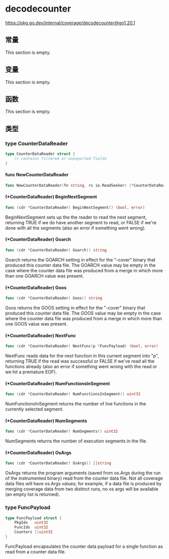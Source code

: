 # decodecounter

https://pkg.go.dev/internal/coverage/decodecounter@go1.20.1






  
  
  
  
  
  


## 常量 

This section is empty.

## 变量

This section is empty.

## 函数

This section is empty.

## 类型

### type CounterDataReader 

``` go
type CounterDataReader struct {
	// contains filtered or unexported fields
}
```

#### func NewCounterDataReader 

``` go
func NewCounterDataReader(fn string, rs io.ReadSeeker) (*CounterDataReader, error)
```

#### (*CounterDataReader) BeginNextSegment 

``` go
func (cdr *CounterDataReader) BeginNextSegment() (bool, error)
```

BeginNextSegment sets up the the reader to read the next segment, returning TRUE if we do have another segment to read, or FALSE if we're done with all the segments (also an error if something went wrong).

#### (*CounterDataReader) Goarch 

``` go
func (cdr *CounterDataReader) Goarch() string
```

Goarch returns the GOARCH setting in effect for the "-cover" binary that produced this counter data file. The GOARCH value may be empty in the case where the counter data file was produced from a merge in which more than one GOARCH value was present.

#### (*CounterDataReader) Goos 

``` go
func (cdr *CounterDataReader) Goos() string
```

Goos returns the GOOS setting in effect for the "-cover" binary that produced this counter data file. The GOOS value may be empty in the case where the counter data file was produced from a merge in which more than one GOOS value was present.

#### (*CounterDataReader) NextFunc 

``` go
func (cdr *CounterDataReader) NextFunc(p *FuncPayload) (bool, error)
```

NextFunc reads data for the next function in this current segment into "p", returning TRUE if the read was successful or FALSE if we've read all the functions already (also an error if something went wrong with the read or we hit a premature EOF).

#### (*CounterDataReader) NumFunctionsInSegment 

``` go
func (cdr *CounterDataReader) NumFunctionsInSegment() uint32
```

NumFunctionsInSegment returns the number of live functions in the currently selected segment.

#### (*CounterDataReader) NumSegments 

``` go
func (cdr *CounterDataReader) NumSegments() uint32
```

NumSegments returns the number of execution segments in the file.

#### (*CounterDataReader) OsArgs 

``` go
func (cdr *CounterDataReader) OsArgs() []string
```

OsArgs returns the program arguments (saved from os.Args during the run of the instrumented binary) read from the counter data file. Not all coverage data files will have os.Args values; for example, if a data file is produced by merging coverage data from two distinct runs, no os args will be available (an empty list is returned).

### type FuncPayload 

``` go
type FuncPayload struct {
	PkgIdx   uint32
	FuncIdx  uint32
	Counters []uint32
}
```

FuncPayload encapsulates the counter data payload for a single function as read from a counter data file.